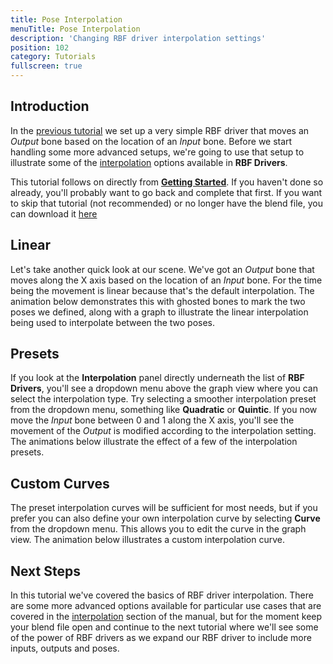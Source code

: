```yaml
---
title: Pose Interpolation
menuTitle: Pose Interpolation
description: 'Changing RBF driver interpolation settings'
position: 102
category: Tutorials
fullscreen: true
---
```


## Introduction

In the [previous tutorial](/tutorials/getting-started) we set up a very simple RBF driver that moves an *Output* bone based on the location of an *Input* bone. Before we start handling some more advanced setups, we're going to use that setup to illustrate some of the [interpolation](/manual/interpolation) options available in **RBF Drivers**.

<alert type="warning">

This tutorial follows on directly from [**Getting Started**](/tutorials/getting-started). If you haven't done so already, you'll probably want to go back and complete that first. If you want to skip that tutorial (not recommended) or no longer have the blend file, you can download it [here](/blend/getting_started.blend)

</alert>

## Linear

Let's take another quick look at our scene. We've got an *Output* bone that moves along the X axis based on the location of an *Input* bone. For the time being the movement is linear because that's the default interpolation. The animation below demonstrates this with ghosted bones to mark the two poses we defined, along with a graph to illustrate the linear interpolation being used to interpolate between the two poses.

## Presets

If you look at the **Interpolation** panel directly underneath the list of **RBF Drivers**, you'll see a dropdown menu above the graph view where you can select the interpolation type. Try selecting a smoother interpolation preset from the dropdown menu, something like **Quadratic** or **Quintic**. If you now move the *Input* bone between 0 and 1 along the X axis, you'll see the movement of the *Output* is modified according to the interpolation setting. The animations below illustrate the effect of a few of the interpolation presets.

## Custom Curves

The preset interpolation curves will be sufficient for most needs, but if you prefer you can also define your own interpolation curve by selecting **Curve** from the dropdown menu. This allows you to edit the curve in the graph view. The animation below illustrates a custom interpolation curve.

## Next Steps

In this tutorial we've covered the basics of RBF driver interpolation. There are some more advanced options available for particular use cases that are covered in the [interpolation](/manual/interpolation) section of the manual, but for the moment keep your blend file open and continue to the next tutorial where we'll see some of the power of RBF drivers as we expand our RBF driver to include more inputs, outputs and poses.
